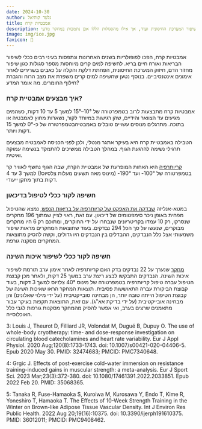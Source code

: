 ```yaml
---
date: 2024-10-30
author: גלעד קותיאל
title: אמבטיות קרח
description: אמבטיות קרח נחשבות כמועילות להפחתת דלקות, הקלה על כאבי שרירים, שיפור המערכת החיסונית ועוד, אך אילו מהסגולות הללו אכן נתמכות במחקר מדעי?
image: img/ice.jpg
favicon: 🛀
---
```


אמבטיות קרח, הפכו לפופולריות בשנים האחרונות ונתפסות בעיני רבים ככלי לשיפור הבריאות ואורח חיים בריא. 
לחשיפה למים קרים מיוחסות מספר סגולות  כגון שיפור מחזור	 הדם, חיזוק המערכת החיסונית, הפחתת דלקת והקלה על כאבים בשרירים לאחר אימונים אינטנסיביים.
בנוסף נטען שחשיפה למים קרים משפרת את מצב הרוח והגברת חילוף החומרים.
מה אומר המדע? 

### איך מבצעים אמבטיית קרח?

אמבטיות קרח מתבצעות לרוב בטמפרטורה של 10°–15° למשך 5 עד 10 דקות, כשהמים מגיעים עד הצוואר והידיים, שהן רגישות במיוחד לקור, נשארות מחוץ לאמבטיה או בתוכה. 
מתרגלים מנוסים עשויים טובלים באמבטיהבטמפרטורה של כ-0° למשך 15 דקות ויותר.

הטבילה באמבטיית קרח היא בעיקר אתגר מנטלי, ולכן לפני הכניסה לאמבטיה מבצעים תרגילי נשימה להרגעת הגוף. 
במהלך הטבילה ממשיכים להתמקד בנשימה עמוקה ואיטית.

[קריותרפיה](https://en.wikipedia.org/wiki/Cryotherapy) היא האחות המופרעת של אמבטיית הקרח, שבה הגוף נחשף לאוויר קר בטמפרטורה של 100°- ועד 190°- (מינוס מאה תשעים מעלות צלסיוס!) למשך 3 עד 4 דקות בתוך מתקן ייעודי.

### חשיפה לקור ככלי לטיפול בדיכאון

במטא-אנליזה [שבדקה את האפקט של קריותרפיה על בריאות הנפש](https://pubmed.ncbi.nlm.nih.gov/34655758/), נמצא שהטיפול מפחית באופן ניכר סימפטומים של דיכאון. 
עם זאת, ראוי לציין שמתוך 196 מחקרים שנסרקו, רק 10 עמדו בקריטריונים שנבחרו על ידי החוקרים, ומתוכם רק 6 היו מחקרים מבוקרים, שנעשו על סך הכל 294 נבדקים. 
בעוד שתוצאות המחקרים מראות שיפור משמעותי אצל כלל הנבדקים, ההבדלים בין הנבדקים היו גדולים, וקשה להסיק מתוצאות המחקרים מסקנה גורפת.

### חשיפה לקור ככלי לשיפור איכות השינה

[מחקר](https://pubmed.ncbi.nlm.nih.gov/30551730/) שנערך על 22 נבדקים בדק האם קריותרפיה לאחר אימון ערב תורמת לשיפור איכות השינה. 
הנבדקים התבקשו לבצע ריצת ערב במשך 25 דקות, ולאחר מכן קבוצת הטיפול עברה טיפול קריותרפיה בטמפרטורה של מינוס 40° צלזיוס למשך 3 דקות, בעוד קבוצת הביקורת עברה התאוששות פסיבית. 
תוצאות המחקר הראו שאיכות השינה של קבוצת הטיפול הייתה טובה יותר, הן מבחינה סובייקטיבית (על ידי מילוי שאלונים) והן מבחינה אובייקטיבית (על ידי בדיקת אא"ג). 
עם זאת, התוצאות תקפות בעיקר עבור מתאמנים שרצים בערב, ואי אפשר להסיק מהמחקר מסקנות גורפות לגבי כלל האוכלוסייה.

3: Louis J, Theurot D, Filliard JR, Volondat M, Dugué B, Dupuy O. The use of
whole-body cryotherapy: time- and dose-response investigation on circulating
blood catecholamines and heart rate variability. Eur J Appl Physiol. 2020
Aug;120(8):1733-1743. doi: 10.1007/s00421-020-04406-5. Epub 2020 May 30. PMID:
32474683; PMCID: PMC7340648.

4: Grgic J. Effects of post-exercise cold-water immersion on resistance
training-induced gains in muscular strength: a meta-analysis. Eur J Sport Sci.
2023 Mar;23(3):372-380. doi: 10.1080/17461391.2022.2033851. Epub 2022 Feb 20.
PMID: 35068365.

5: Tanaka R, Fuse-Hamaoka S, Kuroiwa M, Kurosawa Y, Endo T, Kime R, Yoneshiro T,
Hamaoka T. The Effects of 10-Week Strength Training in the Winter on Brown-like
Adipose Tissue Vascular Density. Int J Environ Res Public Health. 2022 Aug
20;19(16):10375. doi: 10.3390/ijerph191610375. PMID: 36012011; PMCID:
PMC9408462.
